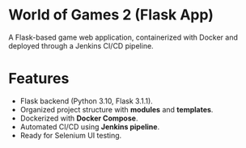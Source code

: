 #  World of Games 2 (Flask App)

A Flask-based game web application, containerized with Docker and deployed through a Jenkins CI/CD pipeline.


# Features
- Flask backend (Python 3.10, Flask 3.1.1).
- Organized project structure with **modules** and **templates**.
- Dockerized with **Docker Compose**.
- Automated CI/CD using **Jenkins pipeline**.
- Ready for Selenium UI testing.


